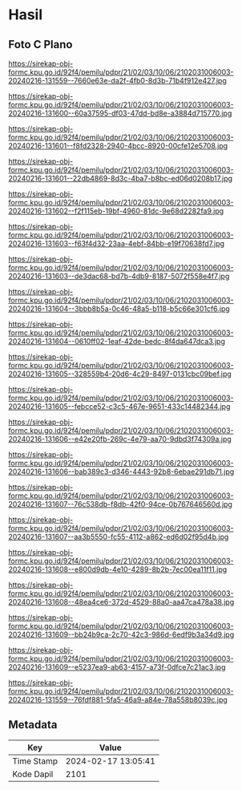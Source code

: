 # Hasil

## Foto C Plano

https://sirekap-obj-formc.kpu.go.id/92f4/pemilu/pdpr/21/02/03/10/06/2102031006003-20240216-131559--7660e63e-da2f-4fb0-8d3b-71b4f912e427.jpg

https://sirekap-obj-formc.kpu.go.id/92f4/pemilu/pdpr/21/02/03/10/06/2102031006003-20240216-131600--60a37595-df03-47dd-bd8e-a3884d715770.jpg

https://sirekap-obj-formc.kpu.go.id/92f4/pemilu/pdpr/21/02/03/10/06/2102031006003-20240216-131601--f8fd2328-2940-4bcc-8920-00cfe12e5708.jpg

https://sirekap-obj-formc.kpu.go.id/92f4/pemilu/pdpr/21/02/03/10/06/2102031006003-20240216-131601--22db4869-8d3c-4ba7-b8bc-ed06d0208b17.jpg

https://sirekap-obj-formc.kpu.go.id/92f4/pemilu/pdpr/21/02/03/10/06/2102031006003-20240216-131602--f2f115eb-19bf-4960-81dc-9e68d2282fa9.jpg

https://sirekap-obj-formc.kpu.go.id/92f4/pemilu/pdpr/21/02/03/10/06/2102031006003-20240216-131603--f63f4d32-23aa-4ebf-84bb-e19f70638fd7.jpg

https://sirekap-obj-formc.kpu.go.id/92f4/pemilu/pdpr/21/02/03/10/06/2102031006003-20240216-131603--de3dac68-bd7b-4db9-8187-5072f558e4f7.jpg

https://sirekap-obj-formc.kpu.go.id/92f4/pemilu/pdpr/21/02/03/10/06/2102031006003-20240216-131604--3bbb8b5a-0c46-48a5-b118-b5c66e301cf6.jpg

https://sirekap-obj-formc.kpu.go.id/92f4/pemilu/pdpr/21/02/03/10/06/2102031006003-20240216-131604--0610ff02-1eaf-42de-bedc-8f4da647dca3.jpg

https://sirekap-obj-formc.kpu.go.id/92f4/pemilu/pdpr/21/02/03/10/06/2102031006003-20240216-131605--328559b4-20d6-4c29-8497-0131cbc09bef.jpg

https://sirekap-obj-formc.kpu.go.id/92f4/pemilu/pdpr/21/02/03/10/06/2102031006003-20240216-131605--febcce52-c3c5-467e-9651-433c14482344.jpg

https://sirekap-obj-formc.kpu.go.id/92f4/pemilu/pdpr/21/02/03/10/06/2102031006003-20240216-131606--e42e20fb-269c-4e79-aa70-9dbd3f74309a.jpg

https://sirekap-obj-formc.kpu.go.id/92f4/pemilu/pdpr/21/02/03/10/06/2102031006003-20240216-131606--bab389c3-d346-4443-92b8-6ebae291db71.jpg

https://sirekap-obj-formc.kpu.go.id/92f4/pemilu/pdpr/21/02/03/10/06/2102031006003-20240216-131607--76c538db-f8db-42f0-94ce-0b767646560d.jpg

https://sirekap-obj-formc.kpu.go.id/92f4/pemilu/pdpr/21/02/03/10/06/2102031006003-20240216-131607--aa3b5550-fc55-4112-a862-ed6d02f95d4b.jpg

https://sirekap-obj-formc.kpu.go.id/92f4/pemilu/pdpr/21/02/03/10/06/2102031006003-20240216-131608--e800d9db-4e10-4289-8b2b-7ec00ea11f11.jpg

https://sirekap-obj-formc.kpu.go.id/92f4/pemilu/pdpr/21/02/03/10/06/2102031006003-20240216-131608--48ea4ce6-372d-4529-88a0-aa47ca478a38.jpg

https://sirekap-obj-formc.kpu.go.id/92f4/pemilu/pdpr/21/02/03/10/06/2102031006003-20240216-131609--bb24b9ca-2c70-42c3-986d-6edf9b3a34d9.jpg

https://sirekap-obj-formc.kpu.go.id/92f4/pemilu/pdpr/21/02/03/10/06/2102031006003-20240216-131609--e5237ea9-ab63-4157-a73f-0dfce7c21ac3.jpg

https://sirekap-obj-formc.kpu.go.id/92f4/pemilu/pdpr/21/02/03/10/06/2102031006003-20240216-131559--76fdf881-5fa5-46a9-a84e-78a558b8039c.jpg


## Metadata

| Key        | Value               |
| ---------- | ------------------- |
| Time Stamp | 2024-02-17 13:05:41 |
| Kode Dapil | 2101                |



